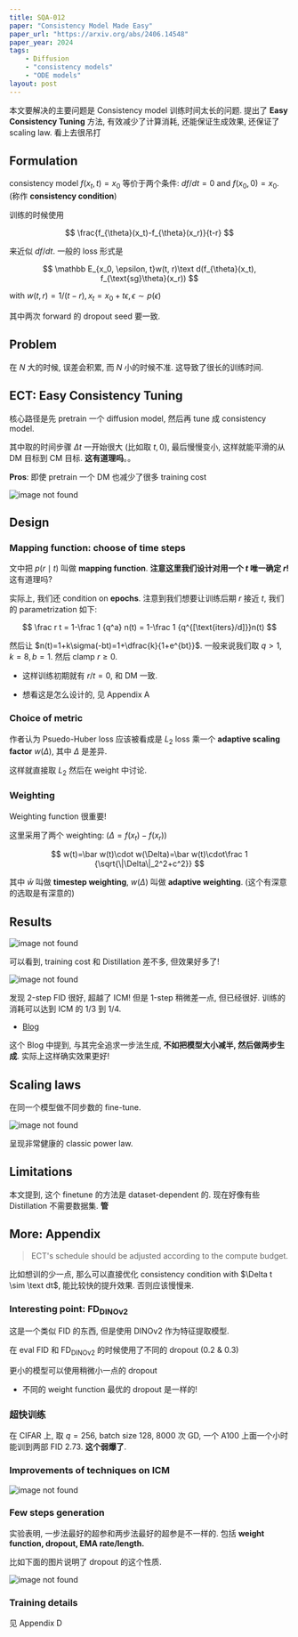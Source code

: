 ```yaml
---
title: SQA-012
paper: "Consistency Model Made Easy"
paper_url: "https://arxiv.org/abs/2406.14548" 
paper_year: 2024
tags: 
    - Diffusion
    - "consistency models"
    - "ODE models"
layout: post
---
```


本文要解决的主要问题是 Consistency model 训练时间太长的问题. 提出了 __Easy Consistency Tuning__ 方法, 有效减少了计算消耗, 还能保证生成效果, 还保证了 scaling law. 看上去很吊打

## Formulation

consistency model $f(x_t, t)=x_0$ 等价于两个条件: $df/dt=0$ and $f(x_0, 0)=x_0$. (称作 __consistency condition__)

训练的时候使用 

$$
\frac{f_{\theta}(x_t)-f_{\theta}(x_r)}{t-r}
$$

来近似 $df/dt$. 一般的 loss 形式是

$$
\mathbb E_{x_0, \epsilon, t}w(t, r)\text d(f_{\theta}(x_t), f_{\text{sg}\theta}(x_r))
$$

with $w(t, r)=1/(t-r), x_t=x_0+t\epsilon, \epsilon\sim p(\epsilon)$

其中两次 forward 的 dropout seed 要一致.

## Problem

在 $N$ 大的时候, 误差会积累, 而 $N$ 小的时候不准. 这导致了很长的训练时间.

## ECT: Easy Consistency Tuning

核心路径是先 pretrain 一个 diffusion model, 然后再 tune 成 consistency model.

其中取的时间步骤 $\Delta t$ 一开始很大 (比如取 $t, 0$), 最后慢慢变小, 这样就能平滑的从 DM 目标到 CM 目标. __这有道理吗__。。

__Pros__: 即使 pretrain 一个 DM 也减少了很多 training cost

![image not found](/papers/SQA-012/ECT.png) 

## Design

### Mapping function: choose of time steps

文中把 $p(r\mid t)$ 叫做 __mapping function__. __注意这里我们设计对用一个 $t$ 唯一确定 $r$!__ 这有道理吗?

实际上, 我们还 condition on __epochs__. 注意到我们想要让训练后期 $r$ 接近 $t$, 我们的 parametrization 如下:

$$
\frac r t = 1-\frac 1 {q^a} n(t) = 1-\frac 1 {q^{[\text{iters}/d]}}n(t)
$$

然后让 $n(t)=1+k\sigma(-bt)=1+\dfrac{k}{1+e^{bt}}$. 一般来说我们取 $q>1, k=8, b=1$. 然后 clamp $r\ge 0$.

- 这样训练初期就有 $r/t=0$, 和 DM 一致.

- 想看这是怎么设计的, 见 Appendix A

### Choice of metric

作者认为 Psuedo-Huber loss 应该被看成是 $L_2$ loss 乘一个 __adaptive scaling factor__ $w(\Delta)$, 其中 $\Delta$ 是差异.

这样就直接取 $L_2$ 然后在 weight 中讨论.

### Weighting

Weighting function 很重要!

这里采用了两个 weighting: ($\Delta=f(x_t)-f(x_r)$)

$$
w(t)=\bar w(t)\cdot w(\Delta)=\bar w(t)\cdot\frac 1 {\sqrt{\|\Delta\|_2^2+c^2}}
$$

其中 $\bar w$ 叫做 __timestep weighting__, $w(\Delta)$ 叫做 __adaptive weighting__. (这个有深意的选取是有深意的)

## Results

![image not found](/papers/SQA-012/result.png) 

可以看到, training cost 和 Distillation 差不多, 但效果好多了!

![image not found](/papers/SQA-012/FID.png) 

发现 2-step FID 很好, 超越了 ICM! 但是 1-step 稍微差一点, 但已经很好. 训练的消耗可以达到 ICM 的 1/3 到 1/4.

- [Blog](https://gsunshine.notion.site/Consistency-Models-Made-Easy-954205c0b4a24c009f78719f43b419cc)

这个 Blog 中提到, 与其完全追求一步法生成, __不如把模型大小减半, 然后做两步生成__. 实际上这样确实效果更好!

## Scaling laws

在同一个模型做不同步数的 fine-tune. 

![image not found](/papers/SQA-012/scaling-law.png) 

呈现非常健康的 classic power law. 

## Limitations

本文提到, 这个 finetune 的方法是 dataset-dependent 的. 现在好像有些 Distillation 不需要数据集. __管__

## More: Appendix

> ECT's schedule should be adjusted according to the compute budget.

比如想训的少一点, 那么可以直接优化 consistency condition with $\Delta t \sim \text dt$, 能比较快的提升效果. 否则应该慢慢来. 

### Interesting point: $\text{FD}_{\text {DINOv2}}$

这是一个类似 FID 的东西, 但是使用 DINOv2 作为特征提取模型.

在 eval FID 和 $\text{FD}_{\text {DINOv2}}$ 的时候使用了不同的 dropout (0.2 & 0.3)

更小的模型可以使用稍微小一点的 dropout

- 不同的 weight function 最优的 dropout 是一样的!

### 超快训练

在 CIFAR 上, 取 $q=256$, batch size 128, 8000 次 GD, 一个 A100 上面一个小时能训到两部 FID 2.73. __这个弱爆了__.

### Improvements of techniques on ICM

![image not found](/papers/SQA-012/ICM.png) 

### Few steps generation

实验表明, 一步法最好的超参和两步法最好的超参是不一样的. 包括 __weight function, dropout, EMA rate/length.__

比如下面的图片说明了 dropout 的这个性质.

![image not found](/papers/SQA-012/dropout.png) 

### Training details

见 Appendix D